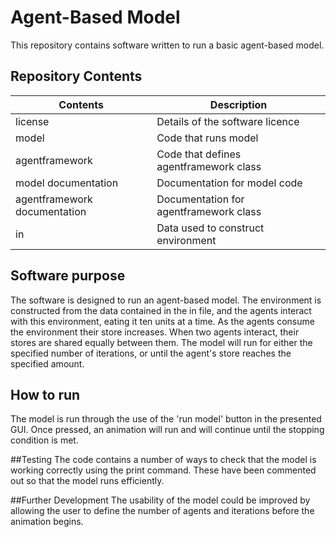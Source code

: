 # Agent-Based Model

This repository contains software written to run a basic agent-based model.

## Repository Contents
Contents | Description
-------- | -----------
license  | Details of the software licence
model    | Code that runs model
agentframework | Code that defines agentframework class
model documentation | Documentation for model code
agentframework documentation | Documentation for agentframework class
in | Data used to construct environment

## Software purpose
The software is designed to run an agent-based model. The environment is constructed from 
the data contained in the in file, and the agents interact with this environment, eating it
ten units at a time. As the agents consume the environment their store increases. When two
agents interact, their stores are shared equally between them. The model will run for either
the specified number of iterations, or until the agent's store reaches the specified amount.

## How to run
The model is run through the use of the 'run model' button in the presented GUI. Once
pressed, an animation will run and will continue until the stopping condition is met.

##Testing
The code contains a number of ways to check that the model is working correctly using the 
print command. These have been commented out so that the model runs efficiently.

##Further Development
The usability of the model could be improved by allowing the user to define the number of 
agents and iterations before the animation begins.
